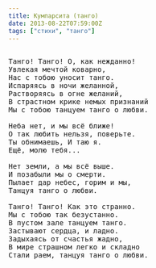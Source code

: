 ```yaml
---
title: Кумпарсита (танго)
date: 2013-08-22T07:59:00Z
tags: ["стихи", "танго"]
---
```


<pre>

Танго! Танго! О, как нежданно!
Увлекая мечтой коварно,
Нас с тобою уносит танго.
Испаряясь в ночи желанной,
Растворяясь в огне желаний,
В страстном крике немых признаний
Мы с тобою танцуем танго о любви.

Неба нет, и мы всё ближе!
О так любить нельзя, поверьте.
Ты обнимаешь, И таю я.
Ещё, молю тебя...

Нет земли, а мы всё выше.
И позабыли мы о смерти.
Пылает дар небес, горим и мы,
Танцуя танго о любви.

Танго! Танго! Как это странно.
Мы с тобою так безустанно.
В пустом зале танцуем танго.
Застывают сердца, и ладно.
Задыхаясь от счастья жадно,
В мире страшном легко и складно
Стали раем, танцуя танго о любви.




</pre>